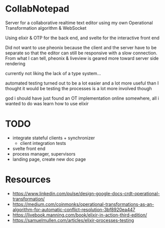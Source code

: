 # CollabNotepad

Server for a collaborative realtime text editor using my own Operational Transformation algorithm & WebSocket

Using elixir & OTP for the back end, and svelte for the interactive front end

Did not want to use pheonix because the client and the server have to be separate so that the editor can still be responsive with a slow connection. From what I can tell, pheonix & liveview is geared more toward server side rendering 

currently not liking the lack of a type system...

automated testing turned out to be a lot easier and a lot more useful than I thought it would be
testing the processes is a lot more involved though

god i should have just found an OT implementation online somewhere, all i wanted to do was learn how to use elixir

# TODO
- integrate stateful clients + synchronizer
  - client integration tests 
- svelte front end
- process manager, supervisors
- landing page, create new doc page

# Resources
- https://www.linkedin.com/pulse/design-google-docs-crdt-operational-transformation/
- https://medium.com/coinmonks/operational-transformations-as-an-algorithm-for-automatic-conflict-resolution-3bf8920ea447
- https://livebook.manning.com/book/elixir-in-action-third-edition/
- https://samuelmullen.com/articles/elixir-processes-testing